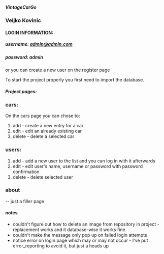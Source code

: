 ##### VintageCarGo
###   Veljko Kovinic

#### LOGIN INFORMATION:
##### username: admin@admin.com
##### password: admin

or you can create a new user on the register page

To start the project properly you first need to import the database.

##### Project pages: 
### cars:
On the cars page you can chose to:
1. add - create a new entry for a car
2. edit - edit an already existing car
3. delete - delete a selected car 

### users: 
1. add - add a new user to the list and you can log in with it afterwards 
2. edit - edit user's name, username or password with password confirmation
3. delete - delete selected user

### about
-- just a filler page

#### notes
- couldn't figure out how to delete an image from repository in project - replacement works and it database-wise it works fine
- couldn't make the message only pop up on failed login attempts 
- notice error on login page which may or may not occur - I've put error_reporting to avoid it, but just a heads up
